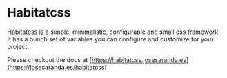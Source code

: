 # Habitatcss

Habitatcss is a simple, minimalistic, configurable and small css framework.
It has a bunch set of variables you can configure and customize for your project.

Please checkout the docs at [https://habitatcss.josesaranda.es](https://josesaranda.es/habitatcss)
